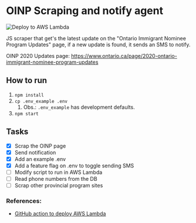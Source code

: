 # OINP Scraping and notify agent

![Deploy to AWS Lambda](https://github.com/tuliof/oinp-updates-scraper/workflows/Deploy%20to%20AWS%20Lambda/badge.svg?branch=develop)

JS scraper that get's the latest update on the "Ontario Immigrant Nominee Program Updates" page, if a new update is found, it sends an SMS to notify.

OINP 2020 Updates page: https://www.ontario.ca/page/2020-ontario-immigrant-nominee-program-updates

## How to run

1. `npm install`
2. `cp .env_example .env`
   1. Obs.: `.env_example` has development defaults. 
3. `npm start`

## Tasks

 - [x] Scrap the OINP page
 - [x] Send notification
 - [x] Add an example .env
 - [x] Add a feature flag on .env to toggle sending SMS
 - [ ] Modify script to run in AWS Lambda
 - [ ] Read phone numbers from the DB
 - [ ] Scrap other provincial program sites

### References: 
 - [GitHub action to deploy AWS Lambda](https://github.com/marketplace/actions/aws-lambda-deploy)
